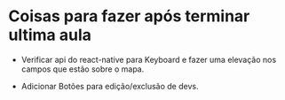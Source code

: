 # Coisas para fazer após terminar ultima aula

- Verificar api do react-native para Keyboard e fazer uma elevação nos campos que estão sobre o mapa.

- Adicionar Botões para edição/exclusão de devs.